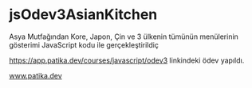 # jsOdev3AsianKitchen
Asya Mutfağından Kore, Japon, Çin ve 3 ülkenin tümünün menülerinin gösterimi JavaScript kodu ile gerçekleştirildiç

https://app.patika.dev/courses/javascript/odev3 linkindeki ödev yapıldı.

www.patika.dev 

